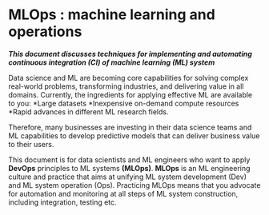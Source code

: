 # MLOps : machine learning and operations
***This document discusses techniques for implementing and automating continuous integration (CI) of machine learning (ML) system***  

Data science and ML are becoming core capabilities for solving complex real-world problems, transforming industries, and delivering value in all domains. Currently, the ingredients for applying effective ML are available to you:
*Large datasets
*Inexpensive on-demand compute resources
*Rapid advances in different ML research fields.

Therefore, many businesses are investing in their data science teams and ML capabilities to develop predictive models that can deliver business value to their users.

This document is for data scientists and ML engineers who want to apply **DevOps** principles to ML systems **(MLOps)**. **MLOps** is an ML engineering culture and practice that aims at unifying ML system development (Dev) and ML system operation (Ops). Practicing MLOps means that you advocate for automation and monitoring at all steps of ML system construction, including integration, testing etc.
